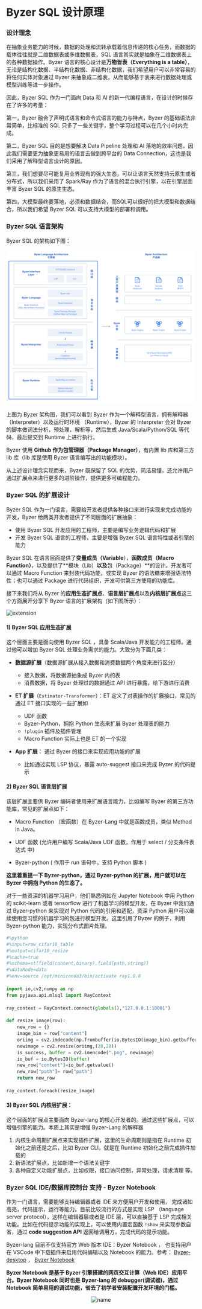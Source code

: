 # Byzer SQL 设计原理

### 设计理念

在抽象业务能力的时候，数据的处理和流转承载着信息传递的核心任务，而数据的载体往往就是二维数据表或多维数据表，SQL 语言其实就是抽象在二维数据表上的各种数据操作。Byzer 语言的核心设计是**万物皆表（Everything is a table）**，无论是结构化数据、半结构化数据、非结构化数据，我们希望用户可以非常容易的将任何实体对象通过 Byzer 来抽象成二维表，从而能够基于表来进行数据处理或模型训练等进一步操作。

因此，Byzer SQL 作为一门面向 Data 和 AI 的新一代编程语言，在设计的时候存在了许多的考量：

第一，Byzer 融合了声明式语言和命令式语言的能力与特点，Byzer 的基础语法非常简单，比标准的 SQL 只多了一些关键字，整个学习过程可以在几个小时内完成。

第二，Byzer SQL 目的是想要解决 Data Pipeline 处理和 AI 落地的效率问题，因此我们需要更为抽象更易用的语言去做到跨平台的 Data Connection，这也是我们采用了解释型语言设计的原因。

第三，我们想要尽可能复用业界现有的强大生态，可以让语言天然支持云原生或者分布式，所以我们采用了 Spark/Ray 作为了语言的混合执行引擎，以在引擎层面丰富 Byzer SQL 的原生生态。

第四，大模型最终要落地，必须和数据结合，而SQL可以很好的把大模型和数据结合，所以我们希望 Byzer SQL 可以支持大模型的部署和调用。




### Byzer SQL 语言架构

Byzer SQL 的架构如下图：

![byzer-lang-arch](images/byzer-arch.png)

上图为 Byzer 架构图，我们可以看到 Byzer 作为一个解释型语言，拥有解释器（Interpreter）以及运行时环境 （Runtime），Byzer 的 Interpreter 会对 Byzer 的脚本做词法分析，预处理，解析等，然后生成 Java/Scala/Python/SQL 等代码，最后提交到 Runtime 上进行执行。

Byzer 使用 **Github 作为包管理器（Package Manager）**，有内置 lib 库和第三方 lib 库（lib 库是使用 Byzer 语言编写出的功能模块）。

从上述设计理念实现而来，Byzer 既保留了 SQL 的优势，简洁易懂，还允许用户通过扩展点来进行更多的进阶操作，提供更多可编程能力。



### Byzer SQL 的扩展设计

Byzer SQL 作为一门语言，需要给开发者提供各种接口来进行实现来完成功能的开发，Byzer 给两类开发者提供了不同层面的扩展抽象：
- 使用 Byzer SQL 开发应用的工程师，主要是编写业务逻辑代码和扩展
- 开发 Byzer SQL 语言的工程师，主要是增强 Byzer SQL 语言特性或者引擎的能力

Byzer SQL 在语言层面提供了**变量成员（Variable**），**函数成员（Macro Function）**，以及提供了**模块（Lib）**以及**包（Package）**的设计。开发者可以通过 Macro Function 来封装代码功能，或实现 Byzer 的语法糖来增强语法特性；也可以通过 Package 进行代码组织，开发可供第三方使用的功能库。

接下来我们将从 Byzer 的**应用生态扩展点**、**语言层扩展点**以及**内核层扩展点**这三个方面展开分享下 Byzer 语言的扩展架构（如下图所示）：

![extension](images/extension.png)



#### 1) Byzer SQL 应用生态扩展

这个层面主要是面向使用 Byzer SQL ，具备 Scala/Java 开发能力的工程师。通过他可以增加 Byzer SQL 处理业务需求的能力。大致分为下面几类：

- **数据源扩展**（数据源扩展从接入数据和消费数据两个角度来进行区分）
  - 接入数据，将数据源抽象成 Byzer 内的表
  - 消费数据，将 Byzer 处理过的数据通过 API 进行暴露，给下游进行消费
  
  
  
- **ET 扩展**（`Estimator-Transformer`）：ET 定义了对表操作的扩展接口，常见的通过 ET 接口实现的一些扩展如
  
  - UDF 函数
  - Byzer-Python，拥抱 Python 生态来扩展 Byzer 处理表的能力
  - `!plugin` 插件及插件管理
  - Macro Function 实际上也是 ET 的一个实现
  
  
  
- **App 扩展**： 通过 Byzer 的接口来实现应用功能的扩展
  - 比如通过实现 LSP 协议，暴露 auto-suggest 接口来完成 Byzer 的代码提示

#### 2) Byzer SQL 语言层扩展

该层扩展主要供 Byzer 编码者使用来扩展语言能力，比如编写 Byzer 的第三方功能库，常见的扩展点如下：

- Macro Function （宏函数）在 Byzer-Lang 中就是函数成员，类似 Method in Java。

- UDF 函数 (允许用户编写 Scala/Java UDF 函数，作用于 select / 分支条件表达式 中)

- Byzer-python ( 作用于 run 语句中。支持 Python 脚本 )

**这里着重提一下 Byzer-python，通过 Byzer-python 的扩展，用户就可以在 Byzer 中拥抱 Python 的生态了。**

对于一些资深的机器学习用户，他们熟悉例如在 Jupyter Notebook 中用 Python 的 scikit-learn 或者 tensorflow 进行了机器学习的模型开发，在 Byzer 中我们通过 Byzer-python 来实现对 Python 代码的引用和适配，资深 Python 用户可以继续使用您习惯的机器学习的包进行模型开发。这里引用了Byzer 的例子，利用 Byzer-python 能力，实现分布式图片处理。

```python
#%python
#%input=raw_cifar10_table
#%output=cifar10_resize
#%cache=true
#%schema=st(field(content,binary),field(path,string))
#%dataMode=data
#%env=source /opt/miniconda3/bin/activate ray1.8.0

import io,cv2,numpy as np
from pyjava.api.mlsql import RayContext

ray_context = RayContext.connect(globals(),"127.0.0.1:10001")

def resize_image(row):
    new_row = {}
    image_bin = row["content"]    
    oriimg = cv2.imdecode(np.frombuffer(io.BytesIO(image_bin).getbuffer(),np.uint8),1)
    newimage = cv2.resize(oriimg,(28,28))
    is_success, buffer = cv2.imencode(".png", newimage)
    io_buf = io.BytesIO(buffer)
    new_row["content"]=io_buf.getvalue()
    new_row["path"]= row["path"]    
    return new_row

ray_context.foreach(resize_image)
```



#### 3) Byzer SQL 内核层扩展：

这个层面的扩展点主要面向 Byzer-lang 的核心开发者的。通过这些扩展点，可以增强引擎的能力。本质上其实是增强 Byzer-Lang 的解释器

1. 内核生命周期扩展点来实现插件扩展，这里的生命周期则是指在 Runtime 初始化之前还是之后，比如 Byzer CLI，就是在 Runtime 初始化之前完成插件加载的
2. 新语法扩展点，比如新增一个语法关键字
3. 各种自定义功能扩展点，比如权限，接口访问控制，异常处理，请求清理 等。



### Byzer SQL IDE/数据库控制台 支持 - Byzer Notebook

作为一门语言，需要能够支持编辑器或者 IDE 来方便用户开发和使用， 完成诸如高亮，代码提示，运行等能力。目前比较流行的方式是实现 LSP （language server protocol），这样在编辑器层或者是 IDE 层，可以直接基于 LSP 完成相关功能。比如在代码提示功能的实现上，可以使用内置宏函数 `!show` 来实现参数自省，通过 **code suggestion API** 返回给调用方，完成代码的提示功能。

Byzer-lang 目前不仅支持官方 Web 版本 IDE：Byzer Notebook ， 也支持用户在 VSCode 中下载插件来启用代码编辑以及 Notebook 的能力。参考： [Byzer-desktop](https://github.com/byzer-org/byzer-desktop) ， [Byzer Notebook](https://github.com/byzer-org/byzer-notebook)

**Byzer Notebook 是基于 Byzer 引擎搭建的网页交互计算（Web IDE）应用平台。Byzer Notebook 同时也是** **Byzer-lang 的 debugger(调试器)，通过 Notebook 简单易用的调试功能，省去了初学者安装配置开发环境的门槛。**

<p align="center">
    <img src="/byzer-lang/zh-cn/introduction/images/notebook.png" alt="name"  width="800"/>
</p>
